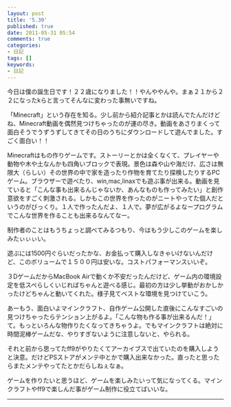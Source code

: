 ```yaml
---
layout: post
title: '5.30'
published: true
date: 2011-05-31 05:54
comments: true
categories:
- 日記
tags: []
keywords:
- 日記
---
```

今日は僕の誕生日です！２２歳になりました！！やんややんや。まぁ２１から２２になったkらと言ってそんなに変わった事無いですね。

「Minecraft」という存在を知る。少し前から紹介記事とかは読んでたんだけどね、Minecraft動画を偶然見つけちゃったのが運の尽き。動画をあさりまくって面白そうでうずうずしてきてその日のうちにダウンロードして遊んでました。すごく面白い！！

Minecraftはもの作りゲームです。ストーリーとかは全くなくて、プレイヤーや動物や木や土なんかも四角いブロックで表現。景色は森や山や海だけ、広さは無限大（らしい）その世界の中で家を造ったり作物を育てたり探検したりするPCゲーム。ブラウザーで遊べたり、win,mac,linaxでも遊ぶ事が出来る。動画を見ていると「こんな事も出来るんじゃないか、あんなものも作ってみたい」と創作意欲をすごく刺激される。しかもこの世界を作ったのがニートやってた個人だというのがびっくり。１人で作ったんだよ、１人で。夢が広がるよなープログラムでこんな世界を作ることも出来るなんてなー。

制作者のことはもうちょっと調べてみるつもり、今はもう少しこのゲームを楽しみたぃぃぃい。

遊ぶには1500円ぐらいだったかな、お金払って購入しなきゃいけないんだけど、このボリュームで１５００円は安いな。コストパフォーマンスいいぞ。

３DゲームだからMacBook Airで動くか不安だったんだけど、ゲーム内の環境設定を低スペらしくいじればちゃんと遊べる感じ。最初の方は少し挙動がおかしかったけどちゃんと動いてくれた。様子見てベストな環境を見つけていこう。

あーもう、面白いよマインクラフト、自作ゲーム公開した直後にこんなすごいの見つけちゃったらテンション上がるよ。「こんな物も作る事が出来るんだ！」て。もっといろんな物作りたくなってきちゃうよ。でもマインクラフトは絶対に時間泥棒ゲームだな、やりすぎないように注意しないと、やられる。

それと前から思ってたff9がやりたくてアーカイブスで出ていたのを購入しようと決意。だけどPSストアがメンテ中とかで購入出来なかった。直ったと思ったらまたメンテやってたとかだらしねぇなぁ。

ゲームを作りたいと思うほど、ゲームを楽しみたいって気になってくる。マインクラフトやff9で楽しんだ事がゲーム制作に役立てばいいな。

---

